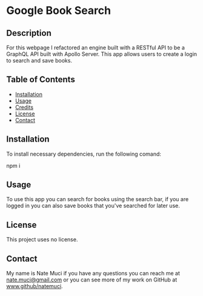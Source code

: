 # Google Book Search

  ## Description
  
  For this webpage I refactored an engine built with a RESTful API to be a GraphQL API built with Apollo Server. This app allows users to create a login to search and save books.
  
  ## Table of Contents 
  
  - [Installation](#installation)
  - [Usage](#usage)
  - [Credits](#credits)
  - [License](#license)
  - [Contact](#contact)
  
  ## Installation
  
  To install necessary dependencies, run the following comand:

  npm i

  ## Usage
  
  To use this app you can search for books using the search bar, if you are logged in you can also save books that you've searched for later use.
        
  
  ## License
  
  This project uses no license.

  ## Contact
  
  My name is Nate Muci if you have any questions you can reach me at nate.muci@gmail.com or you can see more of my work on GitHub at www.github/natemuci.
  